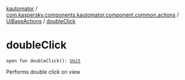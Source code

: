 [kautomator](../../index.md) / [com.kaspersky.components.kautomator.component.common.actions](../index.md) / [UiBaseActions](index.md) / [doubleClick](./double-click.md)

# doubleClick

`open fun doubleClick(): `[`Unit`](https://kotlinlang.org/api/latest/jvm/stdlib/kotlin/-unit/index.html)

Performs double click on view

